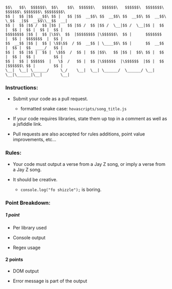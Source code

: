 	$$\   $$\  $$$$$$\  $$\    $$\  $$$$$$\   $$$$$$\   $$$$$$\  $$$$$$$\  $$$$$$\ $$$$$$$\ $$$$$$$$\ 
	$$ |  $$ |$$  __$$\ $$ |   $$ |$$  __$$\ $$  __$$\ $$  __$$\ $$  __$$\ \_$$  _|$$  __$$\\__$$  __|
	$$ |  $$ |$$ /  $$ |$$ |   $$ |$$ /  $$ |$$ /  \__|$$ /  \__|$$ |  $$ |  $$ |  $$ |  $$ |  $$ |   
	$$$$$$$$ |$$ |  $$ |\$$\  $$  |$$$$$$$$ |\$$$$$$\  $$ |      $$$$$$$  |  $$ |  $$$$$$$  |  $$ |   
	$$  __$$ |$$ |  $$ | \$$\$$  / $$  __$$ | \____$$\ $$ |      $$  __$$ |  $$ |  $$  ____/   $$ |   
	$$ |  $$ |$$ |  $$ |  \$$$  /  $$ |  $$ |$$\   $$ |$$ |  $$\ $$ |  $$ |  $$ |  $$ |        $$ |   
	$$ |  $$ | $$$$$$  |   \$  /   $$ |  $$ |\$$$$$$  |\$$$$$$  |$$ |  $$ |$$$$$$\ $$ |        $$ |   
	\__|  \__| \______/     \_/    \__|  \__| \______/  \______/ \__|  \__|\______|\__|        \__|   

### Instructions:
* Submit your code as a pull request.
	* formatted snake case: `hovascripts/song_title.js`

* If your code requires libraries, state them up top in a comment as well as a jsfiddle link.

* Pull requests are also accepted for rules additions, point value improvements, etc... 

### Rules:
* Your code must output a verse from a Jay Z song, or imply a verse from a Jay Z song.

* It should be creative.  
	* `console.log("fo shizzle");` is boring.

### Point Breakdown:
##### 1 point
* Per library used

* Console output

* Regex usage

#### 2 points
* DOM output

* Error message is part of the output
